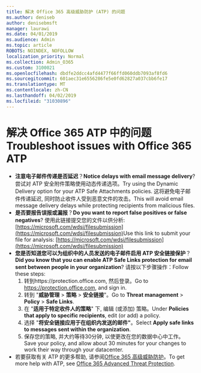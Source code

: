 ```yaml
---
title: 解决 Office 365 高级威胁防护 (ATP) 的问题
ms.author: deniseb
author: denisebmsft
manager: laurawi
ms.date: 04/01/2019
ms.audience: Admin
ms.topic: article
ROBOTS: NOINDEX, NOFOLLOW
localization_priority: Normal
ms.collection: Admin_O365
ms.custom: 3100021
ms.openlocfilehash: dbdfe2ddcc4afd4477f66ffd060ddb7093af8fd6
ms.sourcegitcommit: 601aec31e6556286fe5e0fd62827a037cbb6fe17
ms.translationtype: MT
ms.contentlocale: zh-CN
ms.lasthandoff: 04/02/2019
ms.locfileid: "31030896"
---
```

# <a name="troubleshoot-issues-with-office-365-atp"></a><span data-ttu-id="9c201-102">解决 Office 365 ATP 中的问题</span><span class="sxs-lookup"><span data-stu-id="9c201-102">Troubleshoot issues with Office 365 ATP</span></span>

- <span data-ttu-id="9c201-103">**注意电子邮件传递是否延迟**？</span><span class="sxs-lookup"><span data-stu-id="9c201-103">**Notice delays with email message delivery**?</span></span> <span data-ttu-id="9c201-104">尝试对 ATP 安全附件策略使用动态传递选项。</span><span class="sxs-lookup"><span data-stu-id="9c201-104">Try using the Dynamic Delivery option for your ATP Safe Attachments policies.</span></span> <span data-ttu-id="9c201-105">这将避免电子邮件传递延迟, 同时防止收件人受到恶意文件的攻击。</span><span class="sxs-lookup"><span data-stu-id="9c201-105">This will avoid email message delivery delays while protecting recipients from malicious files.</span></span>
- <span data-ttu-id="9c201-106">**是否要报告误报或漏报**？</span><span class="sxs-lookup"><span data-stu-id="9c201-106">**Do you want to report false positives or false negatives**?</span></span> <span data-ttu-id="9c201-107">使用此链接提交您的文件以供分析:[https://microsoft.com/wdsi/filesubmission](https://microsoft.com/wdsi/filesubmission)</span><span class="sxs-lookup"><span data-stu-id="9c201-107">Use this link to submit your file for analysis: [https://microsoft.com/wdsi/filesubmission](https://microsoft.com/wdsi/filesubmission)</span></span>
- <span data-ttu-id="9c201-108">**您是否知道您可以为组织中的人员发送的电子邮件启用 ATP 安全链接保护**？</span><span class="sxs-lookup"><span data-stu-id="9c201-108">**Did you know that you can enable ATP Safe Links protection for email sent between people in your organization**?</span></span> <span data-ttu-id="9c201-109">请按以下步骤操作：</span><span class="sxs-lookup"><span data-stu-id="9c201-109">Follow these steps:</span></span>
    1. <span data-ttu-id="9c201-110">转到https://protection.office.com, 然后登录。</span><span class="sxs-lookup"><span data-stu-id="9c201-110">Go to https://protection.office.com, and sign in.</span></span>
    2. <span data-ttu-id="9c201-111">转到 "**威胁管理** > **策略** > **安全链接**"。</span><span class="sxs-lookup"><span data-stu-id="9c201-111">Go to **Threat management** > **Policy** > **Safe Links**.</span></span>
    3. <span data-ttu-id="9c201-112">在 "**适用于特定收件人的策略**" 下, 编辑 (或添加) 策略。</span><span class="sxs-lookup"><span data-stu-id="9c201-112">Under **Policies that apply to specific recipients**, edit (or add) a policy.</span></span>
    4. <span data-ttu-id="9c201-113">选择 "**将安全链接应用于在组织内发送的邮件"**。</span><span class="sxs-lookup"><span data-stu-id="9c201-113">Select **Apply safe links to messages sent within the organization**.</span></span>
    5. <span data-ttu-id="9c201-114">保存您的策略, 并大约等待30分钟, 以使更改在您的数据中心中工作。</span><span class="sxs-lookup"><span data-stu-id="9c201-114">Save your policy, and allow about 30 minutes for your changes to work their way through your datacenter.</span></span>
- <span data-ttu-id="9c201-115">若要获取有关 ATP 的更多帮助, 请参阅[Office 365 高级威胁防护](https://docs.microsoft.com/office365/securitycompliance/office-365-atp)。</span><span class="sxs-lookup"><span data-stu-id="9c201-115">To get more help with ATP, see [Office 365 Advanced Threat Protection](https://docs.microsoft.com/office365/securitycompliance/office-365-atp).</span></span>